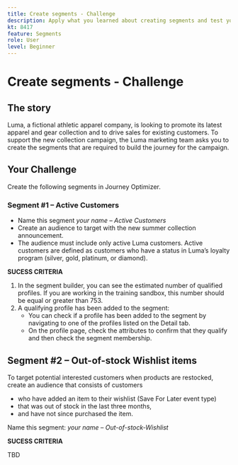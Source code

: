 ```yaml
---
title: Create segments - Challenge
description: Apply what you learned about creating segments and test your skills.
kt: 8417
feature: Segments
role: User
level: Beginner
---
```


# Create segments - Challenge

## The story

Luma, a fictional athletic apparel company, is looking to promote its latest apparel and gear collection and to drive sales for existing customers. To support the new collection campaign, the Luma marketing team asks you to create the segments that are required to  build the journey for the campaign.

## Your Challenge

Create the following segments in Journey Optimizer.

### Segment #1 – Active Customers

* Name this segment *your name – Active Customers*
* Create an audience to target with the new summer collection announcement.  
* The audience must include only active Luma customers. Active customers are defined as customers who have a status in Luma’s loyalty program (silver, gold, platinum, or diamond).

**SUCESS CRITERIA** 

1. In the segment builder, you can see the estimated number of qualified profiles. If you are working in the training sandbox, this number should be equal or greater than 753.
2. A qualifying profile has been added to the segment:
    * You can check if a profile has been added to the segment by navigating to one of the profiles listed on the Detail tab.  
    * On the profile page, check the attributes to confirm that they qualify and then check the segment membership.

## Segment #2 – Out-of-stock Wishlist items

To target potential interested customers when products are restocked, create an audience that consists of customers

* who have added an item to their wishlist (Save For Later event type)
* that was out of stock in the last three months,
* and have not since purchased the item.

Name this segment: *your name – Out-of-stock-Wishlist*

**SUCESS CRITERIA**

TBD